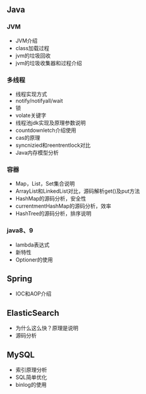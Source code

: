 ## Java

### JVM

* JVM介绍
* class加载过程
* jvm的垃圾回收
* jvm的垃圾收集器和过程介绍

### 多线程

* 线程实现方式
* notify/notifyall/wait
* 锁
* volate关键字
* 线程池jdk实现及原理参数说明
* countdownletch介绍使用
* cas的原理
* syncnizied和reentrentlock对比
* Java内存模型分析

### 容器

* Map，List，Set集合说明
* ArrayList和LinkedList对比，源码解析get()及put方法
* HashMap的源码分析，安全性
* currentmentHashMap的源码分析，效率
* HashTree的源码分析，排序说明

### java8、9

* lambda表达式
* 新特性
* Optioner的使用

## Spring

* IOC和AOP介绍

## ElasticSearch

* 为什么这么快？原理是说明
* 源码分析

## MySQL

* 索引原理分析
* SQL简单优化
* binlog的使用

